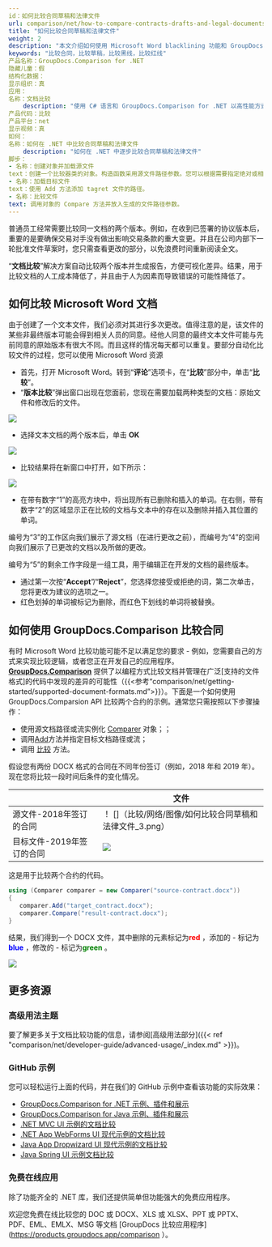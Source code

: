 ```yaml
---
id：如何比较合同草稿和法律文件
url: comparison/net/how-to-compare-contracts-drafts-and-legal-documents
title: "如何比较合同草稿和法律文件"
weight: 2
description: "本文介绍如何使用 Microsoft Word blacklining 功能和 GroupDocs.Comparison API 比较合同、草稿和法律文件。"
keywords: "比较合同，比较草稿，比较黑线，比较红线"
产品名称：GroupDocs.Comparison for .NET
隐藏儿童：假
结构化数据：
显示组织：真
应用：
名称：文档比较
    description: "使用 C# 语言和 GroupDocs.Comparison for .NET 以高性能方式本地比较文档"
产品代码：比较
产品平台：net
显示视频：真
如何：
名称：如何在 .NET 中比较合同草稿和法律文件
    description: "如何在 .NET 中逐步比较合同草稿和法律文件"
脚步：
- 名称：创建对象并加载源文件
text：创建一个比较器类的对象。构造函数采用源文件路径参数。您可以根据需要指定绝对或相对文件路径。
- 名称：加载目标文件
text：使用 Add 方法添加 tagret 文件的路径。
- 名称：比较文件
text: 调用对象的 Compare 方法并放入生成的文件路径参数。
---
```

普通员工经常需要比较同一文档的两个版本。例如，在收到已签署的协议版本后，重要的是要确保交易对手没有做出影响交易条款的重大变更。并且在公司内部下一轮批准文件草案时，您只需查看更改的部分，以免浪费时间重新阅读全文。
  


“**文档比较**”解决方案自动比较两个版本并生成报告，方便可视化差异。结果，用于比较文档的人工成本降低了，并且由于人为因素而导致错误的可能性降低了。

## 如何比较 Microsoft Word 文档

  


由于创建了一个文本文件，我们必须对其进行多次更改。值得注意的是，该文件的某些非最终版本可能会得到相关人员的同意。经他人同意的最终文本文件可能与先前同意的原始版本有很大不同。而且这样的情况每天都可以重复。要部分自动化比较文件的过程，您可以使用 Microsoft Word 资源

* 首先，打开 Microsoft Word。转到“**评论**”选项卡，在“**比较**”部分中，单击“**比较**”。
* “**版本比较**”弹出窗口出现在您面前，您现在需要加载两种类型的文档：原始文件和修改后的文件。


      










![](/comparison/net/images/how-to-compare-contracts-drafts-and-legal-documents.png)
    







* 选择文本文档的两个版本后，单击 **OK**


![](/comparison/net/images/how-to-compare-contracts-drafts-and-legal-documents_1.png)
      










    







* 比较结果将在新窗口中打开，如下所示：


      










![](/comparison/net/images/how-to-compare-contracts-drafts-and-legal-documents_2.png)
    







* 在带有数字“1”的高亮方块中，将出现所有已删除和插入的单词。在右侧，带有数字“2”的区域显示正在比较的文档与文本中的存在以及删除并插入其位置的单词。


编号为“3”的工作区向我们展示了源文档（在进行更改之前），而编号为“4”的空间向我们展示了已更改的文档以及所做的更改。


编号为“5”的剩余工作字段是一组工具，用于编辑正在开发的文档的最终版本。
* 通过第一次按“**Accept**”/“**Reject**”，您选择您接受或拒绝的词，第二次单击，您将更改为建议的选项之一。
* 红色划掉的单词被标记为删除，而红色下划线的单词将被替换。


    








## 如何使用 GroupDocs.Comparison 比较合同

有时 Microsoft Word 比较功能可能不足以满足您的要求 - 例如，您需要自己的方式来实现比较逻辑，或者您正在开发自己的应用程序。 [**GroupDocs.Comparison**](https://products.groupdocs.com/comparison/net) 提供了以编程方式比较文档并管理在广泛[支持的文件格式]的代码中发现的差异的可能性（{{<参考“comparison/net/getting-started/supported-document-formats.md”>}}）。下面是一个如何使用 GroupDocs.Comparsion API 比较两个合约的示例。通常您只需按照以下步骤操作：

* 使用源文档路径或流实例化 [Comparer](https://apireference.groupdocs.com/net/comparison/groupdocs.comparison/comparer) 对象；；
* 调用[Add](https://apireference.groupdocs.com/net/comparison/groupdocs.comparison/comparer/methods/add/index)方法并指定目标文档路径或流；
* 调用 [比较](https://apireference.groupdocs.com/comparison/net/groupdocs.comparison/comparer/methods/compare) 方法。

假设您有两份 DOCX 格式的合同在不同年份签订（例如，2018 年和 2019 年）。现在您将比较一段时间后条件的变化情况。

| |文件 |
| --- | --- |
|源文件-2018年签订的合同| ！ []（比较/网络/图像/如何比较合同草稿和法律文件_3.png）|
|目标文件-2019年签订的合同|![](/comparison/net/images/how-to-compare-contracts-drafts-and-legal-documents_4.png)|

这是用于比较两个合约的代码。

```csharp
using (Comparer comparer = new Comparer("source-contract.docx"))
{
   comparer.Add("target_contract.docx");
   comparer.Compare("result-contract.docx");
}
```

结果，我们得到一个 DOCX 文件，其中删除的元素标记为<font color="red">**red**</font> ，添加的 - 标记为<font color="blue">**blue**</font> ，修改的 - 标记为<font color="green">**green**</font> 。

![](/comparison/net/images/how-to-compare-contracts-drafts-and-legal-documents_5.png)

## 更多资源
### 高级用法主题
要了解更多关于文档比较功能的信息，请参阅[高级用法部分]({{< ref "comparison/net/developer-guide/advanced-usage/_index.md" >}})。

### GitHub 示例
您可以轻松运行上面的代码，并在我们的 GitHub 示例中查看该功能的实际效果：
* [GroupDocs.Comparison for .NET 示例、插件和展示](https://github.com/groupdocs-comparison/GroupDocs.Comparison-for-.NET)
* [GroupDocs.Comparison for Java 示例、插件和展示](https://github.com/groupdocs-comparison/GroupDocs.Comparison-for-Java)
* [.NET MVC UI 示例的文档比较](https://github.com/groupdocs-comparison/GroupDocs.Comparison-for-.NET-MVC)
* [.NET App WebForms UI 现代示例的文档比较](https://github.com/groupdocs-comparison/GroupDocs.Comparison-for-.NET-WebForms)
* [Java App Dropwizard UI 现代示例的文档比较](https://github.com/groupdocs-comparison/GroupDocs.Comparison-for-Java-Dropwizard)
* [Java Spring UI 示例文档比较](https://github.com/groupdocs-comparison/GroupDocs.Comparison-for-Java-Spring)
    







### 免费在线应用
除了功能齐全的 .NET 库，我们还提供简单但功能强大的免费应用程序。


欢迎您免费在线比较您的 DOC 或 DOCX、XLS 或 XLSX、PPT 或 PPTX、PDF、EML、EMLX、MSG 等文档 [GroupDocs 比较应用程序](https://products.groupdocs.app/comparison ）。

